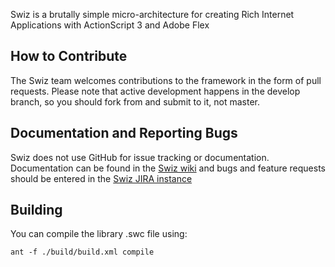 Swiz is a brutally simple micro-architecture for creating Rich Internet Applications with ActionScript 3 and Adobe Flex

## How to Contribute

The Swiz team welcomes contributions to the framework in the form of pull requests. Please note that active development happens in the develop branch, so you should fork from and submit to it, not master.

## Documentation and Reporting Bugs

Swiz does not use GitHub for issue tracking or documentation. Documentation can be found in the [Swiz wiki](http://wiki.swizframework.org/) and bugs and feature requests should be entered in the [Swiz JIRA instance](http://bugs.swizframework.org/)

## Building

You can compile the library .swc file using:

	ant -f ./build/build.xml compile
